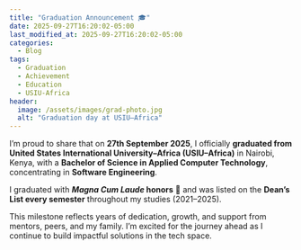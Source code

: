```yaml
---
title: "Graduation Announcement 🎓"
date: 2025-09-27T16:20:02-05:00
last_modified_at: 2025-09-27T16:20:02-05:00
categories:
  - Blog
tags:
  - Graduation
  - Achievement
  - Education
  - USIU-Africa
header:
  image: /assets/images/grad-photo.jpg
  alt: "Graduation day at USIU–Africa"
---
```


I’m proud to share that on **27th September 2025**, I officially **graduated from United States International University–Africa (USIU–Africa)** in Nairobi, Kenya, with a **Bachelor of Science in Applied Computer Technology**, concentrating in **Software Engineering**.  

I graduated with **_Magna Cum Laude_ honors** 🏅 and was listed on the **Dean’s List every semester** throughout my studies (2021–2025).  

This milestone reflects years of dedication, growth, and support from mentors, peers, and my family. I’m excited for the journey ahead as I continue to build impactful solutions in the tech space.
